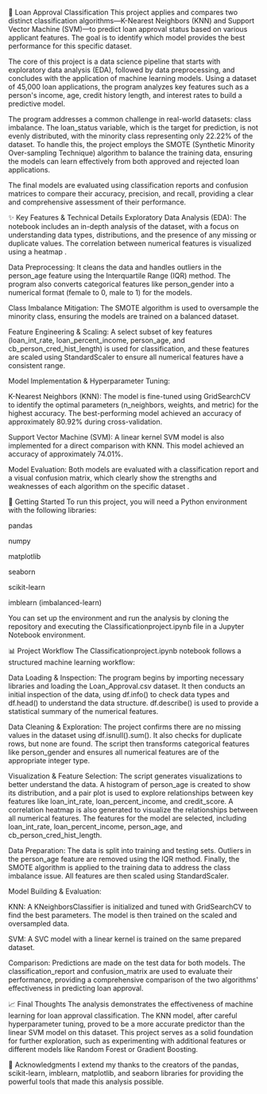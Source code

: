 🌟 Loan Approval Classification
This project applies and compares two distinct classification algorithms—K-Nearest Neighbors (KNN) and Support Vector Machine (SVM)—to predict loan approval status based on various applicant features. The goal is to identify which model provides the best performance for this specific dataset.

The core of this project is a data science pipeline that starts with exploratory data analysis (EDA), followed by data preprocessing, and concludes with the application of machine learning models. Using a dataset of 45,000 loan applications, the program analyzes key features such as a person's income, age, credit history length, and interest rates to build a predictive model.

The program addresses a common challenge in real-world datasets: class imbalance. The loan_status variable, which is the target for prediction, is not evenly distributed, with the minority class representing only 22.22% of the dataset. To handle this, the project employs the SMOTE (Synthetic Minority Over-sampling Technique) algorithm to balance the training data, ensuring the models can learn effectively from both approved and rejected loan applications.

The final models are evaluated using classification reports and confusion matrices to compare their accuracy, precision, and recall, providing a clear and comprehensive assessment of their performance.

✨ Key Features & Technical Details
Exploratory Data Analysis (EDA): The notebook includes an in-depth analysis of the dataset, with a focus on understanding data types, distributions, and the presence of any missing or duplicate values. The correlation between numerical features is visualized using a heatmap .

Data Preprocessing: It cleans the data and handles outliers in the person_age feature using the Interquartile Range (IQR) method. The program also converts categorical features like person_gender into a numerical format (female to 0, male to 1) for the models.

Class Imbalance Mitigation: The SMOTE algorithm is used to oversample the minority class, ensuring the models are trained on a balanced dataset.

Feature Engineering & Scaling: A select subset of key features (loan_int_rate, loan_percent_income, person_age, and cb_person_cred_hist_length) is used for classification, and these features are scaled using StandardScaler to ensure all numerical features have a consistent range.

Model Implementation & Hyperparameter Tuning:

K-Nearest Neighbors (KNN): The model is fine-tuned using GridSearchCV to identify the optimal parameters (n_neighbors, weights, and metric) for the highest accuracy. The best-performing model achieved an accuracy of approximately 80.92% during cross-validation.

Support Vector Machine (SVM): A linear kernel SVM model is also implemented for a direct comparison with KNN. This model achieved an accuracy of approximately 74.01%.

Model Evaluation: Both models are evaluated with a classification report and a visual confusion matrix, which clearly show the strengths and weaknesses of each algorithm on the specific dataset .

🚀 Getting Started
To run this project, you will need a Python environment with the following libraries:

pandas

numpy

matplotlib

seaborn

scikit-learn

imblearn (imbalanced-learn)

You can set up the environment and run the analysis by cloning the repository and executing the Classificationproject.ipynb file in a Jupyter Notebook environment.

📊 Project Workflow
The Classificationproject.ipynb notebook follows a structured machine learning workflow:

Data Loading & Inspection: The program begins by importing necessary libraries and loading the Loan_Approval.csv dataset. It then conducts an initial inspection of the data, using df.info() to check data types and df.head() to understand the data structure. df.describe() is used to provide a statistical summary of the numerical features.

Data Cleaning & Exploration: The project confirms there are no missing values in the dataset using df.isnull().sum(). It also checks for duplicate rows, but none are found. The script then transforms categorical features like person_gender and ensures all numerical features are of the appropriate integer type.

Visualization & Feature Selection: The script generates visualizations to better understand the data. A histogram of person_age is created to show its distribution, and a pair plot is used to explore relationships between key features like loan_int_rate, loan_percent_income, and credit_score. A correlation heatmap is also generated to visualize the relationships between all numerical features. The features for the model are selected, including loan_int_rate, loan_percent_income, person_age, and cb_person_cred_hist_length.

Data Preparation: The data is split into training and testing sets. Outliers in the person_age feature are removed using the IQR method. Finally, the SMOTE algorithm is applied to the training data to address the class imbalance issue. All features are then scaled using StandardScaler.

Model Building & Evaluation:

KNN: A KNeighborsClassifier is initialized and tuned with GridSearchCV to find the best parameters. The model is then trained on the scaled and oversampled data.

SVM: A SVC model with a linear kernel is trained on the same prepared dataset.

Comparison: Predictions are made on the test data for both models. The classification_report and confusion_matrix are used to evaluate their performance, providing a comprehensive comparison of the two algorithms' effectiveness in predicting loan approval.

📈 Final Thoughts
The analysis demonstrates the effectiveness of machine learning for loan approval classification. The KNN model, after careful hyperparameter tuning, proved to be a more accurate predictor than the linear SVM model on this dataset. This project serves as a solid foundation for further exploration, such as experimenting with additional features or different models like Random Forest or Gradient Boosting.

🙏 Acknowledgments
I extend my thanks to the creators of the pandas, scikit-learn, imblearn, matplotlib, and seaborn libraries for providing the powerful tools that made this analysis possible.
